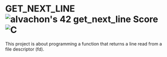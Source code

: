 # GET_NEXT_LINE ![alvachon's 42 get_next_line Score](https://badge42.vercel.app/api/v2/clb9zrpvt00250fl97rqy9hie/project/2639550) ![C](https://img.shields.io/badge/C-00599C?style=for-the-badge&logo=c&logoColor=white)
This project is about programming a function that returns a line read from a file descriptor (fd).
